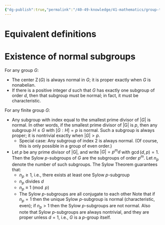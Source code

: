 ```yaml
---
{"dg-publish":true,"permalink":"/40-49-knowledge/41-mathematics/group-theory/normal-subgroups/","tags":["group_theory"],"updated":"2024-03-20T07:28:53-07:00"}
---
```


# Equivalent definitions

# Existence of normal subgroups

For any group $G$:
- The center $\operatorname{Z}(G)$ is always normal in $G$; it is proper exactly when $G$ is nonabelian.
- If there is a positive integer $d$ such that $G$ has exactly one subgroup of order $d$, then that subgroup must be normal; in fact, it must be characteristic.

For any finite group $G$:
- Any subgroup with index equal to the smallest prime divisor of $|G|$ is normal. In other words, if the smallest prime divisor of $|$G| is $p$, then any subgroup $H\leq G$ with $[G:H]=p$ is normal. Such a subgroup is always proper; it is nontrivial exactly when $|G|>p$.
	- Special case: Any subgroup of index 2 is always normal. (Of course, this is only possible in a group of even order.)
- Let $p$ be any prime divisor of $|$G|, and write $|G|=p^m d$ with $\gcd(d,p)=1$. Then the Sylow $p$-subgroups of $G$ are the subgroups of order $p^m$. Let $n_p$ denote the number of such subgroups. The Sylow Theorem guarantees that:
	- $n_p\geq 1$, i.e., there exists at least one Sylow $p$-subgroup
	- $n_p$ divides $d$
	- $n_p\equiv 1\pmod{p}$
	- The Sylow $p$-subgroups are all conjugate to each other
	Note that if $n_p=1$ then the unique Sylow $p$-subgroup is normal (characteristic, even); if $n_p>1$ then the Sylow $p$-subgroups are not normal. Also note that Sylow $p$-subgroups are always nontrivial, and they are proper unless $d=1$, i.e., $G$ is a $p$-group itself.